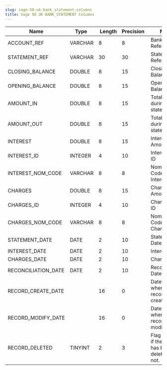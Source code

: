 ```yaml
---
slug: sage-50-uk-bank_statement-columns
title: Sage 50 UK BANK_STATEMENT Columns
---
```

| Name | Type  |  Length | Precision  |  Notes  | Example |
| --- | --- | --- | --- | --- | --- |
| ACCOUNT_REF | VARCHAR | 8 | 8 | Bank Account Reference |  |
| STATEMENT_REF | VARCHAR | 30 | 30 | Statement Reference |  |
| CLOSING_BALANCE | DOUBLE | 8 | 15 | Closing Balance |  |
| OPENING_BALANCE | DOUBLE | 8 | 15 | Opening Balance |  |
| AMOUNT_IN | DOUBLE | 8 | 15 | Total paid in during this statement |  |
| AMOUNT_OUT | DOUBLE | 8 | 15 | Total paid out during this statement |  |
| INTEREST | DOUBLE | 8 | 15 | Interest Amount |  |
| INTEREST_ID | INTEGER | 4 | 10 | Interest Row ID |  |
| INTEREST_NOM_CODE | VARCHAR | 8 | 8 | Nominal Code for Interest |  |
| CHARGES | DOUBLE | 8 | 15 | Charges Amount |  |
| CHARGES_ID | INTEGER | 4 | 10 | Charges Row ID |  |
| CHARGES_NOM_CODE | VARCHAR | 8 | 8 | Nominal Code for Charges |  |
| STATEMENT_DATE | DATE | 2 | 10 | Statement Date |  |
| INTEREST_DATE | DATE | 2 | 10 | Interest Date |  |
| CHARGES_DATE | DATE | 2 | 10 | Charges Date |  |
| RECONCILIATION_DATE | DATE | 2 | 10 | Reconciliation Date |  |
| RECORD_CREATE_DATE |  | 16 | 0 | Date and time when the record was created. |  |
| RECORD_MODIFY_DATE |  | 16 | 0 | Date and time when the record was modified. |  |
| RECORD_DELETED | TINYINT | 2 | 3 | Flag denoting if the record has been deleted or not. |  |
